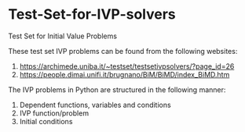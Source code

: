 # Test-Set-for-IVP-solvers
Test Set for Initial Value Problems

These test set IVP problems can be found from the following websites:
1) https://archimede.uniba.it/~testset/testsetivpsolvers/?page_id=26
2) https://people.dimai.unifi.it/brugnano/BiM/BiMD/index_BiMD.htm

The IVP problems in Python are structured in the following manner:
1) Dependent functions, variables and conditions
2) IVP function/problem
3) Initial conditions
